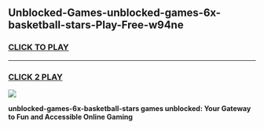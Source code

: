 
## Unblocked-Games-unblocked-games-6x-basketball-stars-Play-Free-w94ne
<h3>
<a href="https://premium76.site?title=unblocked-games-6x-basketball-stars&ref=20A">CLICK TO PLAY</a></h3>
<hr>

<h3>
<a href="https://premium76.site?title=unblocked-games-6x-basketball-stars&ref=20A">CLICK 2 PLAY</a>
  
</h3>

<a href="https://premium76.site?title=unblocked-games-6x-basketball-stars&ref=20A"><img src="https://clearcache.store/games.png"></a>


**unblocked-games-6x-basketball-stars games unblocked: Your Gateway to Fun and Accessible Online Gaming**
